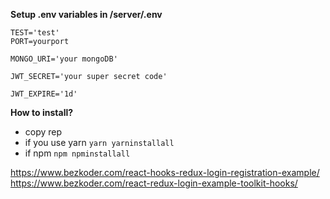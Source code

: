 **Setup .env variables in /server/.env**

    TEST='test'
    PORT=yourport

    MONGO_URI='your mongoDB'

    JWT_SECRET='your super secret code'

    JWT_EXPIRE='1d'

**How to install?**

-   copy rep
-   if you use yarn `yarn yarninstallall`
-   if npm `npm npminstallall`

https://www.bezkoder.com/react-hooks-redux-login-registration-example/
https://www.bezkoder.com/react-redux-login-example-toolkit-hooks/